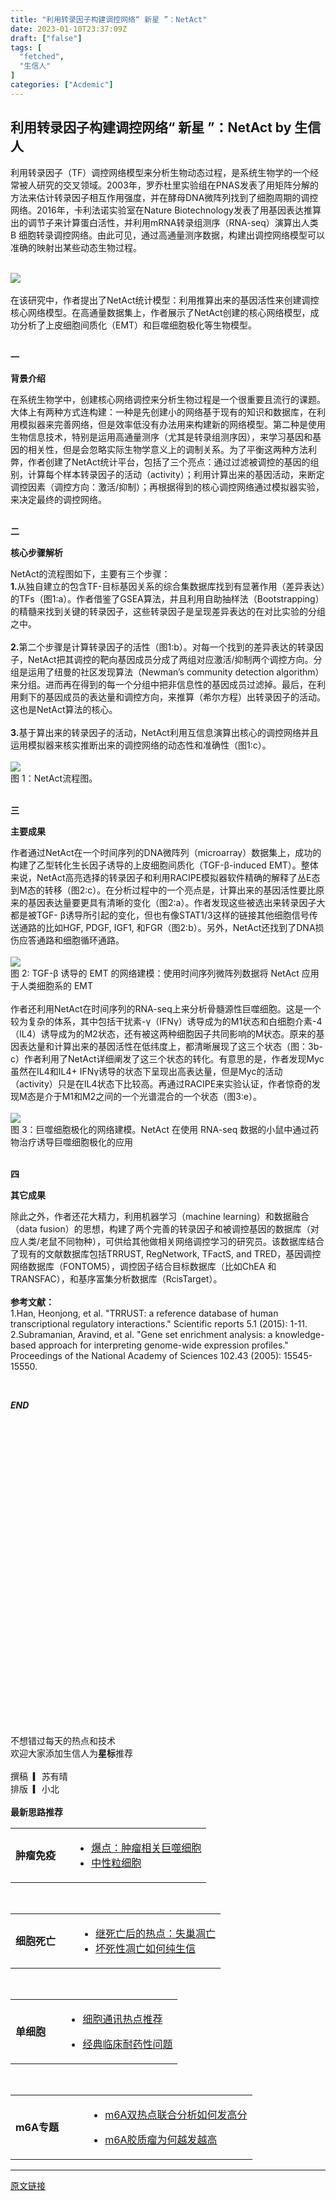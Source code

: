 ```yaml
---
title: "利用转录因子构建调控网络“ 新星 ”：NetAct"
date: 2023-01-10T23:37:09Z
draft: ["false"]
tags: [
  "fetched",
  "生信人"
]
categories: ["Acdemic"]
---
```

利用转录因子构建调控网络“ 新星 ”：NetAct by 生信人
------
<div><section><section powered-by="xiumi.us"><section><section powered-by="xiumi.us"><section><p><span><span>利用转录因子（TF）调控网络模型来分析生物动态过程，是系统生物学的一个经常被人研究的交叉领域。2003年，罗乔杜里实验组在PNAS发表了用矩阵分解的方法来估计转录因子相互作用强度，并在酵母DNA微阵列找到了细胞周期的调控网络。2016年，卡利法诺实验室在Nature Biotechnology发表了用基因表达推算出的调节子来计算蛋白活性，并利用mRNA转录组测序（RNA-seq）演算出人类 B 细胞转录调控网络。由此可见，</span><span>通过高通量测序数据，构建出调控网络模型可以准确的映射出某些动态生物过程。</span><br></span></p></section></section></section></section></section><section><br></section><section><img data-galleryid="" data-ratio="0.4158767772511848" data-s="300,640" data-src="https://mmbiz.qpic.cn/mmbiz_png/N3X4LBoaQjVep9g5tCUY1Xfhpk0ibEzibfgk4JDqoiaiaqVmpGBSAmFqRqEIBx3gvicrlusVaVOwylsDNRibWGvstibRQ/640?wx_fmt=png" data-type="png" data-w="844" src="https://mmbiz.qpic.cn/mmbiz_png/N3X4LBoaQjVep9g5tCUY1Xfhpk0ibEzibfgk4JDqoiaiaqVmpGBSAmFqRqEIBx3gvicrlusVaVOwylsDNRibWGvstibRQ/640?wx_fmt=png"></section><section><br></section><section><span><span>在该研究中，作者提出了</span><span>NetAct统计模型</span><span>：利用推算出来的基因活性来创建调控核心网络模型。在高通量数据集上，作者展示了NetAct创建的核心网络模型，成功分析了上皮细胞间质化（EMT）和巨噬细胞极化等生物模型。</span></span></section><section><span><br></span></section><section><section powered-by="xiumi.us"><section><section powered-by="xiumi.us"><section><p><span><strong><span>一</span></strong></span></p></section></section></section><section><section powered-by="xiumi.us"><section><p><span><strong>背景介绍</strong></span></p></section></section></section></section></section><section><span>在系统生物学中，创建核心网络调控来分析生物过程是一个很重要且流行的课题。大体上有两种方式连构建：一种是先创建小的网络基于现有的知识和数据库，在利用模拟器来完善网络，但是效率低没有办法用来构建新的网络模型。第二种是使用生物信息技术，特别是运用高通量测序（尤其是转录组测序因），来学习基因和基因的相关性，但是会忽略实际生物学意义上的调制关系。为了平衡这两种方法利弊，作者创建了NetAct统计平台，包括了三个亮点：通过过滤被调控的基因的组别，计算每个样本转录因子的活动（activity）；利用计算出来的基因活动，来断定调控因素（调控方向：激活/抑制）；再根据得到的核心调控网络通过模拟器实验，来决定最终的调控网络。</span></section><section><span><br></span></section><section><section powered-by="xiumi.us"><section><section powered-by="xiumi.us"><section><p><span><strong>二</strong></span></p></section></section></section><section><section powered-by="xiumi.us"><section><p><span><strong>核心步骤解析</strong></span></p></section></section></section></section></section><section><span>NetAct的流程图如下，主要有三个步骤：</span></section><section><span><strong>1.</strong>从独自建立的包含TF-目标基因关系的综合集数据库找到有显著作用（差异表达）的TFs（图1:a）。作者借鉴了GSEA算法，并且利用自助抽样法（Bootstrapping）的精髓来找到关键的转录因子，这些转录因子是呈现差异表达的在对比实验的分组之中。</span></section><section><span><br></span></section><section><span><strong>2.</strong>第二个步骤是计算转录因子的活性（图1:b）。对每一个找到的差异表达的转录因子，NetAct把其调控的靶向基因成员分成了两组对应激活/抑制两个调控方向。分组是运用了纽曼的社区发现算法（Newman’s community detection algorithm）来分组。进而再在得到的每一个分组中把非信息性的基因成员过滤掉。最后，在利用剩下的基因成员的表达量和调控方向，来推算（希尔方程）出转录因子的活动。这也是NetAct算法的核心。</span></section><section><span><br></span></section><section><span><strong>3.</strong>基于算出来的转录因子的活动，NetAct利用互信息演算出核心的调控网络并且运用模拟器来核实推断出来的调控网络的动态性和准确性（图1:c）。</span></section><section><span><br></span></section><section><img data-galleryid="" data-ratio="1.037037037037037" data-s="300,640" data-src="https://mmbiz.qpic.cn/mmbiz_png/N3X4LBoaQjVep9g5tCUY1Xfhpk0ibEzibficB9IUhfYBO41xBOwkpSM9XWNk83bALkibQlaoWM7M2Yoleo7w5LMC3Q/640?wx_fmt=png" data-type="png" data-w="756" src="https://mmbiz.qpic.cn/mmbiz_png/N3X4LBoaQjVep9g5tCUY1Xfhpk0ibEzibficB9IUhfYBO41xBOwkpSM9XWNk83bALkibQlaoWM7M2Yoleo7w5LMC3Q/640?wx_fmt=png"></section><section><span>图 1：NetAct流程图。</span></section><section><br></section><section><section powered-by="xiumi.us"><section><section powered-by="xiumi.us"><section><p><span><strong>三<br></strong></span></p></section></section></section><section><section powered-by="xiumi.us"><section><p><span><strong>主要成果</strong></span></p></section></section></section></section></section><section><span><span>作者通过NetAct在一个时间序列的DNA微阵列（microarray）数据集上，成功的构建了</span><span>乙型转化生长因子诱导的上皮细胞间质化</span><span>（TGF-β-induced EMT）。整体来说，NetAct高亮选择的转录因子和利用RACIPE模拟器软件精确的解释了丛E态到M态的转移（图2:c）。在分析过程中的一个亮点是，计算出来的基因活性要比原来的基因表达量要更具有清晰的变化（图2:a）。作者发现这些被选出来转录因子大都是被TGF- β诱导所引起的变化，但也有像STAT1/3这样的链接其他细胞信号传送通路的比如HGF, PDGF, IGF1, 和FGR（图2:b）。另外，NetAct还找到了DNA损伤应答通路和细胞循环通路。<br></span></span></section><section><span><br></span></section><section><img data-galleryid="" data-ratio="0.4715558601782042" data-s="300,640" data-src="https://mmbiz.qpic.cn/mmbiz_png/N3X4LBoaQjVep9g5tCUY1Xfhpk0ibEzibfZQhOAnJwgU9P5ibroohoowZWK61EF1iayV92rNOowlFMQkC1tBdVvtuQ/640?wx_fmt=png" data-type="png" data-w="1459" src="https://mmbiz.qpic.cn/mmbiz_png/N3X4LBoaQjVep9g5tCUY1Xfhpk0ibEzibfZQhOAnJwgU9P5ibroohoowZWK61EF1iayV92rNOowlFMQkC1tBdVvtuQ/640?wx_fmt=png"></section><section><span>图 2: TGF-β 诱导的 EMT 的网络建模：使用时间序列微阵列数据将 NetAct 应用于人类细胞系的 EMT</span></section><section><span><br></span></section><section><span><span>作者还利用NetAct在时间序列的RNA-seq上来</span><span>分析骨髓源性巨噬细胞</span><span>。这是一个较为复杂的体系，其中包括干扰素-γ（IFNγ）诱导成为的M1状态和白细胞介素-4（IL4）诱导成为的M2状态，还有被这两种细胞因子共同影响的M状态。原来的基因表达量和计算出来的基因活性在低纬度上，都清晰展现了这三个状态（图：3b-c）作者利用了NetAct详细阐发了这三个状态的转化。有意思的是，作者发现Myc虽然在IL4和IL4+ IFNγ诱导的状态下呈现出高表达量，但是Myc的活动（activity）只是在IL4状态下比较高。再通过RACIPE来实验认证，作者惊奇的发现M态是介于M1和M2之间的一个光谱混合的一个状态（图3:e）。</span></span></section><section><span><br></span></section><section><img data-galleryid="" data-ratio="0.4692467173462336" data-s="300,640" data-src="https://mmbiz.qpic.cn/mmbiz_png/N3X4LBoaQjVep9g5tCUY1Xfhpk0ibEzibfTYs6iatHJdgN3VqBaCRAmD0kLGn9pMNpziaJGU03c1WXBoLlGad0R0Xw/640?wx_fmt=png" data-type="png" data-w="1447" src="https://mmbiz.qpic.cn/mmbiz_png/N3X4LBoaQjVep9g5tCUY1Xfhpk0ibEzibfTYs6iatHJdgN3VqBaCRAmD0kLGn9pMNpziaJGU03c1WXBoLlGad0R0Xw/640?wx_fmt=png"></section><section><span>图 3：巨噬细胞极化的网络建模。NetAct 在使用 RNA-seq 数据的小鼠中通过药物治疗诱导巨噬细胞极化的应用</span></section><section><span><br></span></section><section><section powered-by="xiumi.us"><section><section powered-by="xiumi.us"><section><p><span><strong><span>四<br></span></strong></span></p></section></section></section><section><section powered-by="xiumi.us"><section><p><span><strong><span>其它成果</span></strong></span></p></section></section></section></section></section><section><span><span>除此之外，作者还花大精力，利用机器学习（machine learning）和数据融合（data fusion）的思想，构建了</span><span>两个完善的转录因子和被调控基因的数据库</span><span>（对应人类/老鼠不同物种），可供给其他做相关网络调控学习的研究员。该数据库结合了现有的文献数据库包括TRRUST, RegNetwork, TFactS, and TRED，基因调控网络数据库（FONTOM5），调控因子结合目标数据库（比如ChEA 和TRANSFAC），和基序富集分析数据库（RcisTarget）。</span></span></section><section><span><br></span></section><section><span><strong><span>参考文献：</span></strong></span></section><section><span>1.Han, Heonjong, et al. "TRRUST: a reference database of human transcriptional regulatory interactions." Scientific reports 5.1 (2015): 1-11.</span></section><section><span>2.Subramanian, Aravind, et al. "Gene set enrichment analysis: a knowledge-based approach for interpreting genome-wide expression profiles." Proceedings of the National Academy of Sciences 102.43 (2005): 15545-15550.</span></section><p><br></p><section powered-by="xiumi.us"><section><section><section><section><section powered-by="xiumi.us"><section><p><span><em><strong>END</strong></em></span></p></section></section><section powered-by="xiumi.us"><section><section><svg viewbox="0 0 1 1"></svg></section></section></section></section></section></section><section powered-by="xiumi.us"><section><section><span>不想错过每天的热点和技术</span></section><section><span><span>欢迎大家添加生信人为</span><span><strong>星标</strong></span><span>推荐</span></span></section><section><br></section><section><span>撰稿  ▎苏有晴</span></section><section><span>排版  ▎小北</span></section><section><br></section></section></section><section><span><strong><span>最新思路推荐</span></strong></span></section><section powered-by="xiumi.us"><section><section powered-by="xiumi.us"><section><section powered-by="xiumi.us"><section powered-by="xiumi.us"><section><table width="577"><tbody><tr opera-tn-ra-comp="_$.pages:0.layers:0.comps:2.classicTable1:0" powered-by="xiumi.us"><td colspan="1" opera-tn-ra-cell="_$.pages:0.layers:0.comps:2.classicTable1:0.td@@0" rowspan="1" width="30.0000%"><section powered-by="xiumi.us"><section><section><strong>肿瘤免疫</strong></section></section></section></td><td colspan="1" rowspan="1" opera-tn-ra-cell="_$.pages:0.layers:0.comps:2.classicTable1:0.td@@1" width="70.0000%"><ul><li><section powered-by="xiumi.us"><section><section><a target="_blank" href="http://mp.weixin.qq.com/s?__biz=MzA5NjU5NjQ4MA==&amp;mid=2651203828&amp;idx=1&amp;sn=c09dbafd10d170359061258913d3c7d6&amp;chksm=8b5f2f9bbc28a68de8996969b13f26c20c051fe30be2bfc409b3391e0764ac2d20bd09efcf2f&amp;scene=21#wechat_redirect" textvalue="爆点肿瘤相关巨噬细胞" linktype="text" imgurl="" imgdata="null" data-itemshowtype="0" tab="innerlink" data-linktype="2" hasload="1">爆点：肿瘤相关巨噬细胞</a></section></section></section></li><li><section><a target="_blank" href="http://mp.weixin.qq.com/s?__biz=MzA5NjU5NjQ4MA==&amp;mid=2651205572&amp;idx=1&amp;sn=5e70d7e07281d07fe784420d5a865284&amp;chksm=8b5f28abbc28a1bd4bd69ac5f1ee13e64f3b0531d780fbedb53f1ab76e6b06e3bc66b266703a&amp;scene=21#wechat_redirect" textvalue="中性粒细胞" linktype="text" imgurl="" imgdata="null" data-itemshowtype="0" tab="innerlink" data-linktype="2" hasload="1">中性粒细胞</a><br></section></li></ul></td></tr></tbody></table></section><section><br></section></section><section powered-by="xiumi.us"><section><table width="577"><tbody><tr opera-tn-ra-comp="_$.pages:0.layers:0.comps:4.classicTable1:0" powered-by="xiumi.us"><td colspan="1" opera-tn-ra-cell="_$.pages:0.layers:0.comps:4.classicTable1:0.td@@0" rowspan="1" width="30.0000%"><section powered-by="xiumi.us"><section><section><strong>细胞死亡</strong></section></section></section></td><td colspan="1" rowspan="1" opera-tn-ra-cell="_$.pages:0.layers:0.comps:4.classicTable1:0.td@@1" width="70.0000%"><ul><li><section powered-by="xiumi.us"><section><section><a target="_blank" href="http://mp.weixin.qq.com/s?__biz=MzA5NjU5NjQ4MA==&amp;mid=2651201615&amp;idx=1&amp;sn=154c456e092116f117e2dd478b05360b&amp;chksm=8b5f2720bc28ae36b5fe6679f26f02b4f4e5dbd40d131841bab2b5b2f750d9eb44755d762f0a&amp;scene=21#wechat_redirect" textvalue="继死亡后的热点：失巢凋亡" linktype="text" imgurl="" imgdata="null" data-itemshowtype="0" tab="innerlink" data-linktype="2" hasload="1">继死亡后的热点：失巢凋亡</a></section></section></section></li><li><section powered-by="xiumi.us"><section><section><a target="_blank" href="http://mp.weixin.qq.com/s?__biz=MzA5NjU5NjQ4MA==&amp;mid=2651188658&amp;idx=2&amp;sn=315a63f3ac3535c60c68df66813cadae&amp;chksm=8b5ceaddbc2b63cb33938f538eef2af8cfd3436c3ac1991581ccbd41bbe96c55277da124b5ba&amp;scene=21#wechat_redirect" textvalue="坏死性凋亡如何纯生信" linktype="text" imgurl="" imgdata="null" data-itemshowtype="0" tab="innerlink" data-linktype="2" hasload="1">坏死性凋亡如何纯生信</a></section></section></section></li></ul></td></tr></tbody></table></section><section><br></section></section><section powered-by="xiumi.us"><section><table width="577"><tbody><tr opera-tn-ra-comp="_$.pages:0.layers:0.comps:3.classicTable1:0" powered-by="xiumi.us"><td colspan="1" opera-tn-ra-cell="_$.pages:0.layers:0.comps:3.classicTable1:0.td@@0" rowspan="1" width="30.0000%"><section powered-by="xiumi.us"><section><section><strong>单细胞</strong></section></section></section></td><td colspan="1" rowspan="1" opera-tn-ra-cell="_$.pages:0.layers:0.comps:3.classicTable1:0.td@@1" width="70.0000%"><ul><li><section powered-by="xiumi.us"><section><p><a target="_blank" href="http://mp.weixin.qq.com/s?__biz=MzA5NjU5NjQ4MA==&amp;mid=2651201367&amp;idx=2&amp;sn=fd6320cc25787ad825b08030f8c8b76e&amp;chksm=8b5f1838bc28912ea7d0c565d000270e5ecfc041d8c66c07ea8edfda31580e55b5567bb06e94&amp;scene=21#wechat_redirect" textvalue="细胞通讯热点推荐" linktype="text" imgurl="" imgdata="null" data-itemshowtype="0" tab="innerlink" data-linktype="2" hasload="1">细胞通讯热点推荐</a></p></section></section></li><li><p><a target="_blank" href="http://mp.weixin.qq.com/s?__biz=MzA5NjU5NjQ4MA==&amp;mid=2651201367&amp;idx=3&amp;sn=f81bd5329ef168d5fe73aad09cbd3475&amp;chksm=8b5f1838bc28912e010356fe1c19e9b454736723eeb98a1604d2fe34ca18b175bf266f6ed3e8&amp;scene=21#wechat_redirect" textvalue="经典临床耐药性问题解决方案，带你发7+" linktype="text" imgurl="" imgdata="null" data-itemshowtype="0" tab="innerlink" data-linktype="2" hasload="1">经典临床耐药性问题</a><br></p></li></ul></td></tr></tbody></table></section><section><br></section><section><section powered-by="xiumi.us"><section><section powered-by="xiumi.us"><section><table width="577"><tbody><tr opera-tn-ra-comp="_$.pages:0.layers:0.comps:5.classicTable1:0" powered-by="xiumi.us"><td colspan="1" opera-tn-ra-cell="_$.pages:0.layers:0.comps:5.classicTable1:0.td@@0" rowspan="1" width="30.0000%"><section powered-by="xiumi.us"><section><section><strong>m6A专题</strong></section></section></section></td><td colspan="1" rowspan="1" opera-tn-ra-cell="_$.pages:0.layers:0.comps:5.classicTable1:0.td@@1" width="70.0000%"><ul><li><section powered-by="xiumi.us"><section><p><a target="_blank" href="http://mp.weixin.qq.com/s?__biz=MzA5NjU5NjQ4MA==&amp;mid=2651204757&amp;idx=1&amp;sn=05dcf96795f30c814d448834bd279532&amp;chksm=8b5f2bfabc28a2ec92d16030e3231f2d23d660b269488a06538e9dc654a404c0bca854533c68&amp;scene=21#wechat_redirect" textvalue="m6A双热点联合分析如何发高分" linktype="text" imgurl="" imgdata="null" data-itemshowtype="0" tab="innerlink" data-linktype="2" hasload="1">m6A双热点联合分析如何发高分</a><br></p></section></section></li><li><p><a target="_blank" href="http://mp.weixin.qq.com/s?__biz=MzA5NjU5NjQ4MA==&amp;mid=2651194302&amp;idx=2&amp;sn=667dd2729c9b0f318f8c96b61a8c1c32&amp;chksm=8b5f04d1bc288dc72998dc9aa1e4958c53548a7a28caabef95a8294d989de934f5defb2b03f9&amp;scene=21#wechat_redirect" textvalue="同样是m6A胶质瘤为何越发越高" linktype="text" imgurl="" imgdata="null" data-itemshowtype="0" tab="innerlink" data-linktype="2" hasload="1">m6A胶质瘤为何越发越高</a></p></li></ul></td></tr></tbody></table></section></section></section></section></section></section></section></section></section></section></section><section><section><section powered-by="xiumi.us"><section><section powered-by="xiumi.us"><section powered-by="xiumi.us"><section><section powered-by="xiumi.us"><section><section><mp-common-profile data-pluginname="mpprofile" data-weui-theme="light" data-id="MzA5NjU5NjQ4MA==" data-headimg="http://mmbiz.qpic.cn/mmbiz_png/N3X4LBoaQjXx9AaerbA2B1eY8JIqYKic9yxkz7azKIiamGsSMalj5x4umu17g1juZGJP1gX70Bic2ibtQF1pibaxcag/0?wx_fmt=png" data-nickname="生信人" data-alias="biosxr" data-signature="共同学习生物信息学知识，共同探究生物奥秘。" data-from="0" data-is_biz_ban="0"></mp-common-profile></section></section></section></section></section></section></section></section></section></section></section></section><p><mp-style-type data-value="3"></mp-style-type></p></div>  
<hr>
<a href="https://mp.weixin.qq.com/s/gesTGoR5MaR3pImzrntJJA",target="_blank" rel="noopener noreferrer">原文链接</a>
